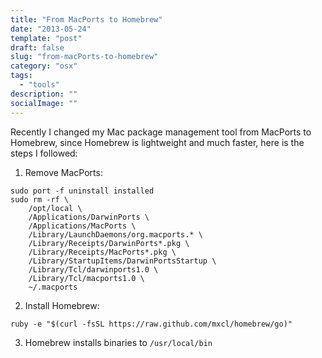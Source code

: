 ```yaml
---
title: "From MacPorts to Homebrew"
date: "2013-05-24"
template: "post"
draft: false
slug: "from-macPorts-to-homebrew"
category: "osx"
tags:
  - "tools"
description: ""
socialImage: ""
---
```


Recently I changed my Mac package management tool from MacPorts to Homebrew,
since Homebrew is lightweight and much faster, here is the steps I followed:

1. Remove MacPorts:

```shell
sudo port -f uninstall installed
sudo rm -rf \
    /opt/local \
    /Applications/DarwinPorts \
    /Applications/MacPorts \
    /Library/LaunchDaemons/org.macports.* \
    /Library/Receipts/DarwinPorts*.pkg \
    /Library/Receipts/MacPorts*.pkg \
    /Library/StartupItems/DarwinPortsStartup \
    /Library/Tcl/darwinports1.0 \
    /Library/Tcl/macports1.0 \
    ~/.macports
```

2. Install Homebrew:

```shell
ruby -e "$(curl -fsSL https://raw.github.com/mxcl/homebrew/go)"
```

3. Homebrew installs binaries to `/usr/local/bin`
